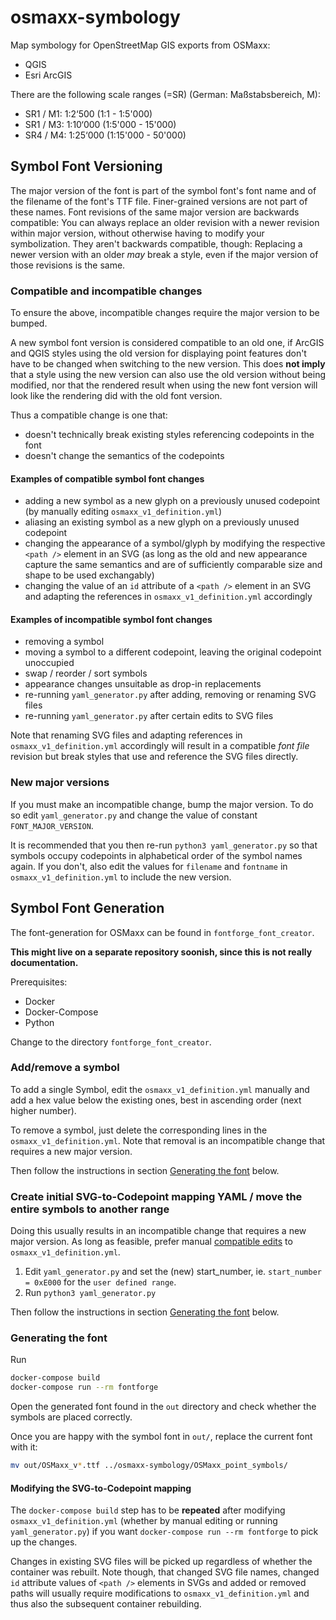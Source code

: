 # osmaxx-symbology

Map symbology for OpenStreetMap GIS exports from OSMaxx:

* QGIS
* Esri ArcGIS

There are the following scale ranges (=SR) (German: Maßstabsbereich, M):

* SR1 / M1: 1:2‘500 (1:1 - 1:5'000)
* SR1 / M3: 1:10‘000 (1:5'000 - 15'000)
* SR4 / M4: 1:25‘000 (1:15'000 - 50'000)

## Symbol Font Versioning

The major version of the font is part of the symbol font's font name and of the filename of the font's TTF file. Finer-grained versions are not part of these names. Font revisions of the same major version are backwards compatible: You can always replace an older revision with a newer revision within major version, without otherwise having to modify your symbolization. They aren't backwards compatible, though: Replacing a newer version with an older _may_ break a style, even if the major version of those revisions is the same.

### Compatible and incompatible changes

To ensure the above, incompatible changes require the major version to be bumped.

A new symbol font version is considered compatible to an old one, if ArcGIS and QGIS styles using the old version for displaying point features don't have to be changed when switching to the new version. This does **not imply** that a style using the new version can also use the old version without being modified, nor that the rendered result when using the new font version will look like the rendering did with the old font version.

Thus a compatible change is one that:
* doesn't technically break existing styles referencing codepoints in the font
* doesn't change the semantics of the codepoints

#### Examples of compatible symbol font changes

* adding a new symbol as a new glyph on a previously unused codepoint (by manually editing `osmaxx_v1_definition.yml`)
* aliasing an existing symbol as a new glyph on a previously unused codepoint
* changing the appearance of a symbol/glyph by modifying the respective `<path />` element in an SVG (as long as the old and new appearance capture the same semantics and are of sufficiently comparable size and shape to be used exchangably)
* changing the value of an `id` attribute of a `<path />` element in an SVG and adapting the references in `osmaxx_v1_definition.yml` accordingly

#### Examples of incompatible symbol font changes

* removing a symbol
* moving a symbol to a different codepoint, leaving the original codepoint unoccupied
* swap / reorder / sort symbols
* appearance changes unsuitable as drop-in replacements
* re-running `yaml_generator.py` after adding, removing or renaming SVG files
* re-running `yaml_generator.py` after certain edits to SVG files

Note that renaming SVG files and adapting references in `osmaxx_v1_definition.yml` accordingly will result in a compatible _font file_ revision but break styles that use and reference the SVG files directly.

### New major versions

If you must make an incompatible change, bump the major version. To do so edit `yaml_generator.py` and change the value of constant `FONT_MAJOR_VERSION`.

It is recommended that you then re-run `python3 yaml_generator.py` so that symbols occupy codepoints in alphabetical order of the symbol names again. If you don't, also edit the values for `filename` and `fontname` in `osmaxx_v1_definition.yml` to include the new version.

## Symbol Font Generation

The font-generation for OSMaxx can be found in `fontforge_font_creator`.

**This might live on a separate repository soonish, since this is not really documentation.**

Prerequisites:

* Docker
* Docker-Compose
* Python

Change to the directory `fontforge_font_creator`.

### Add/remove a symbol

To add a single Symbol, edit the `osmaxx_v1_definition.yml` manually and add a hex value below the existing ones,
best in ascending order (next higher number).

To remove a symbol, just delete the corresponding lines in the `osmaxx_v1_definition.yml`. Note that removal is an incompatible change that requires a new major version.

Then follow the instructions in section [Generating the font](#generating-the-font) below.

### Create initial SVG-to-Codepoint mapping YAML / move the entire symbols to another range

Doing this usually results in an incompatible change that requires a new major version. As long as feasible, prefer manual [compatible edits](#examples-of-compatible-symbol-font-changes) to `osmaxx_v1_definition.yml`.

1. Edit `yaml_generator.py` and set the (new) start_number, ie. `start_number = 0xE000` for the `user defined range`.
2. Run `python3 yaml_generator.py`

Then follow the instructions in section [Generating the font](#generating-the-font) below.

### Generating the font

Run 
```bash
docker-compose build
docker-compose run --rm fontforge
```

Open the generated font found in the `out` directory and check whether the symbols are placed correctly.

Once you are happy with the symbol font in `out/`, replace the current font with it:
```bash
mv out/OSMaxx_v*.ttf ../osmaxx-symbology/OSMaxx_point_symbols/
```

#### Modifying the SVG-to-Codepoint mapping
The `docker-compose build` step has to be **repeated** after modifying `osmaxx_v1_definition.yml` (whether by manual editing or running `yaml_generator.py`) if you want `docker-compose run --rm fontforge` to pick up the changes.

Changes in existing SVG files will be picked up regardless of whether the container was rebuilt. Note though, that changed SVG file names, changed `id` attribute values of `<path />` elements in SVGs and added or removed paths will usually require modifications to `osmaxx_v1_definition.yml` and thus also the subsequent container rebuilding.
